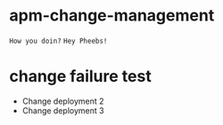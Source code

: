 # apm-change-management
`How you doin?`
`Hey Pheebs!`

# change failure test
* Change deployment 2
* Change deployment 3
